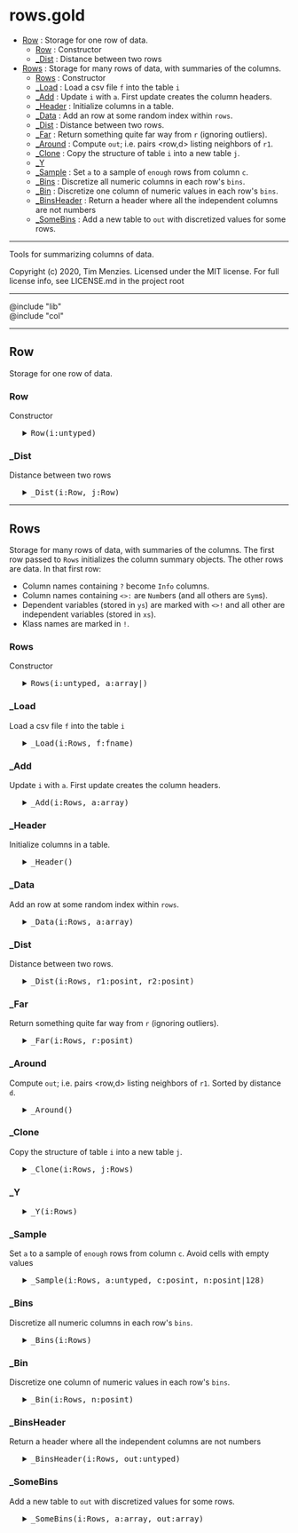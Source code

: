 #  rows.gold
  - [Row](#row) : Storage for one row of data.
    - [Row](#row) : Constructor
    - [_Dist](#_dist) : Distance between two rows
  - [Rows](#rows) : Storage for many rows of data, with summaries of the columns.
    - [Rows](#rows) : Constructor
    - [_Load](#_load) : Load a csv file `f` into the table `i`
    - [_Add](#_add) : Update `i` with `a`. First update creates the column headers.
    - [_Header](#_header) : Initialize columns in a table.
    - [_Data](#_data) : Add an row at some random index within `rows`.
    - [_Dist](#_dist) : Distance between two rows.
    - [_Far](#_far) : Return something quite far way from `r` (ignoring outliers).
    - [_Around](#_around) : Compute `out`; i.e.  pairs <row,d> listing neighbors of `r1`.
    - [_Clone](#_clone) : Copy the structure of table `i` into a new table `j`.
    - [_Y](#_y)
    - [_Sample](#_sample) : Set `a` to a sample of `enough` rows from column `c`.
    - [_Bins](#_bins) : Discretize all numeric columns in each row's `bins`.
    - [_Bin](#_bin) : Discretize one column of numeric values in each row's `bins`.
    - [_BinsHeader](#_binsheader) : Return a header where all the independent columns are not numbers
    - [_SomeBins](#_somebins) : Add a new table to `out` with discretized values for some rows. 


-----------------------------------------------
Tools for summarizing columns of data.
 
Copyright (c) 2020, Tim Menzies.  Licensed under the MIT license.
For full license info, see LICENSE.md in the project root

-----------------------------------------------

@include "lib"   
@include "col"

-----------------------------------------------------------

## Row 
Storage for one row of data.

### Row
Constructor

<ul><details><summary><tt>Row(i:untyped)</tt></summary>

```awk
function Row(i:untyped) {
  Object(i)
  i.is = "Row"
  i.p  = 2
  has(i,"cells")
  has(i,"bins") }
```

</details></ul>

### _Dist
Distance between two rows

<ul><details><summary><tt>_Dist(i:Row, j:Row)</tt></summary>

```awk
function _Dist(i:Row,j:Row, tab, cols,  c,pos,x,y,d,d1,n) {
  n = 1E-32
  for(c in cols) {
    pos = tab.cols[c].pos
    x   = i.cells[pos]
    y   = j.cells[pos]
    d1  = (x=="?" && y=="?") ? 1 : dist(tab.cols[c], x,y)
    d  += d1^i.p
    n++ }
  return (d/n)^(1/i.p) }
```

</details></ul>

-----------------------------------------------------------

## Rows 
Storage for many rows of data, with summaries of the columns.
The first row passed to `Rows` initializes the column summary objects.
The other rows are data.  In that first row:

- Column names containing `?` become `Info` columns.
- Column names containing `<>:` are `Num`bers (and all others are `Sym`s).
- Dependent variables (stored in `ys`) are marked with `<>!` 
  and all other are independent variables (stored in `xs`).
- Klass names are marked in `!`.

### Rows
Constructor

<ul><details><summary><tt>Rows(i:untyped, a:array|)</tt></summary>

```awk
function Rows(i:untyped, a:array|) {
  Object(i); i.is = "Rows"
  i.klass   = ""
  i.use     = "xs"
  i.far     = .95
  i.arounds = 128
  has(i,"rows");  has(i,"cols"); has(i,"names")
  has(i, "nums"); has(i, "syms")
  has(i,"info");  has(i,"xs");   has(i,"ys") 
  if (length(a)) _Add(i,a)}
```

</details></ul>

### _Load
Load a csv file `f` into the table `i`

<ul><details><summary><tt>_Load(i:Rows, f:fname)</tt></summary>

```awk
function _Load(i:Rows, f:fname,     record) {
  while(csv(record,f)) {  add(i,record)} }
```

</details></ul>

### _Add
Update `i` with `a`. First update creates the column headers.

<ul><details><summary><tt>_Add(i:Rows, a:array)</tt></summary>

```awk
function _Add(i:Rows, a:array) {
  if ("cells" in a) return RowsAdd(i, a.cells)
  return length(i.cols) ?  RowsData(i,a) : RowsHeader(i,a) }
```

</details></ul>

### _Header
Initialize columns in a table.

<ul><details><summary><tt>_Header()</tt></summary>

```awk
function _Header(i,a,   where, what, j) {
  for(j=1; j<=length(a); j++) {
    i.names[j] = a[j]
    if (a[j] ~ /\?/) {
      what="Info"
      where="info"
    } else {
      what = a[j] ~ /[:<>]/ ?  "Num" : "Sym"
      where= a[j] ~ /[!<>]/ ?  "ys"  : "xs"
    }
    hAS(i.cols, j, what, a[j],j)   
    what == "Num" ? i.nums[j] : i.syms[j]
    i[where][j]
    if (a[j]~/!/) i.klass = j }
  return 0}
```

</details></ul>

### _Data
Add an row at some random index within `rows`.

<ul><details><summary><tt>_Data(i:Rows, a:array)</tt></summary>

```awk
function _Data(i:Rows, a:array,    r,j) {
  r = sprintf("%9.0f",1E9*rand())
  has(i.rows, r, "Row")
  for(j=1; j<=length(a); j++) 
    i.rows[r].bins[j] = i.rows[r].cells[j] = add(i.cols[j], a[j])  
  return r }
```

</details></ul>

### _Dist
Distance between two rows.

<ul><details><summary><tt>_Dist(i:Rows, r1:posint, r2:posint)</tt></summary>

```awk
function _Dist(i:Rows, r1:posint, r2:posint) {
  return  RowDist(i.rows[r1], i.rows[r2], i,i[i.use]) }
```

</details></ul>

### _Far
Return something quite far way from `r` (ignoring outliers).

<ul><details><summary><tt>_Far(i:Rows, r:posint)</tt></summary>

```awk
function _Far(i:Rows, r:posint,     n,out) {
  n= _Around(i,r, out) 
  return out[int(n*i.far)].row }
```

</details></ul>

### _Around
Compute `out`; i.e.  pairs <row,d> listing neighbors of `r1`.
Sorted by distance `d`.

<ul><details><summary><tt>_Around()</tt></summary>

```awk
function _Around(i,r1,out,   r2,n) {
  n = i.arounds 
  for(r2 in i.rows) 
    if(r1 != r2) {
       if(--n<0) break
       out[r2].row = r2
       out[r2].d   = _Dist(i,r1, r2) }
  return keysort(out,"d") }
```

</details></ul>

### _Clone
Copy the structure of table `i` into a new table `j`.

<ul><details><summary><tt>_Clone(i:Rows, j:Rows)</tt></summary>

```awk
function _Clone(i:Rows, j:Rows) {
  Rows(j)
  RowsHeader(j, i.names) }
```

</details></ul>

### _Y

<ul><details><summary><tt>_Y(i:Rows)</tt></summary>

```awk
function _Y(i:Rows,   c,s,sep) {
  for(c in i.ys) { 
    s = s sep i.cols[c].txt "=" i.cols[c].mu
    sep = ", " }
  return s }
```

</details></ul>

### _Sample
Set `a` to a sample of `enough` rows from column `c`.
Avoid cells with empty values

<ul><details><summary><tt>_Sample(i:Rows, a:untyped, c:posint, n:posint|128)</tt></summary>

```awk
function _Sample(i:Rows,a:untyped,c:posint,n:posint|128, r,v) {
  n = n ? n : 128
  for(r in i.rows) {
    v = i.rows[r].cells[c]
    if(v != "?") {
      if(--n>0) {a[r] = v} else {break}}}}
```

</details></ul>

### _Bins
Discretize all numeric columns in each row's `bins`.

<ul><details><summary><tt>_Bins(i:Rows)</tt></summary>

```awk
function _Bins(i:Rows,   n) {
  for(n in i.nums) 
    if (n in i.xs) 
      _Bin(i,n) }
```

</details></ul>

### _Bin
Discretize one column of numeric values in each row's `bins`.

<ul><details><summary><tt>_Bin(i:Rows, n:posint)</tt></summary>

```awk
function _Bin(i:Rows,n:posint,   tmp,r,a,bins) {
  _Sample(i,a,n)
  div(a,bins)
  for(r in i.rows)  
    i.rows[r].bins[n] = bin(bins, i.rows[r].bins[n]) }
```

</details></ul>

### _BinsHeader
Return a header where all the independent columns are not numbers

<ul><details><summary><tt>_BinsHeader(i:Rows, out:untyped)</tt></summary>

```awk
function _BinsHeader(i:Rows, out:untyped,      col) {
  for(col in i.cols) {
    out[col] = i.cols[col].txt
    if (col in i.xs) gsub(/:/,"",out[col] ) }}
```

</details></ul>

### _SomeBins
Add a new table to `out` with discretized values for some rows. 

<ul><details><summary><tt>_SomeBins(i:Rows, a:array, out:array)</tt></summary>

```awk
function _SomeBins(i:Rows,a:array,out:array,    n,head,r) {
  n = new(out,"Rows")
  RowsBinsHeader(i,  head)
  RowsHeader(out[n], head)
  for(r in a) 
    RowsData(out[n], i.rows[r].bins) 
  return n }
```

</details></ul>
